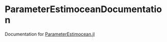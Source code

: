 # ParameterEstimoceanDocumentation

Documentation for [ParameterEstimocean.jl](https://github.com/CliMA/ParameterEstimocean.jl)
